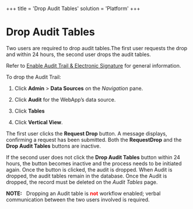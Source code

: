 +++
title = 'Drop Audit Tables'
solution = 'Platform'
+++

# Drop Audit Tables

Two users are required to drop audit tables.The first user requests the
drop and within 24 hours, the second user drops the audit tables.

Refer to [Enable Audit Trail & Electronic
Signature](Enable_Audit_Trail_Electronic_Signature) for general
information.

To drop the Audit Trail:

1.  Click **Admin** \> **Data Sources** on the *Navigation* pane.

2.  Click **Audit** for the WebApp’s data source.

3.  Click **Tables** 

4.  Click **Vertical View**.

The first user clicks the **Request Drop** button. A message displays,
confirming a request has been submitted. Both the **RequestDrop** and
the **Drop Audit Tables** buttons are inactive.

If the second user does not click the **Drop Audit Tables** button
within 24 hours, the button becomes inactive and the process needs to be
initiated again. Once the button is clicked, the audit is dropped. When
Audit is dropped, the audit tables remain in the database. Once the
Audit is dropped, the record must be deleted on the *Audit Tables* page.

**NOTE:**   Dropping an Audit table is
**<span class="underline"><span style="color: #ff0000;">not</span></span>**
workflow enabled; verbal communication between the two users involved is
required.
